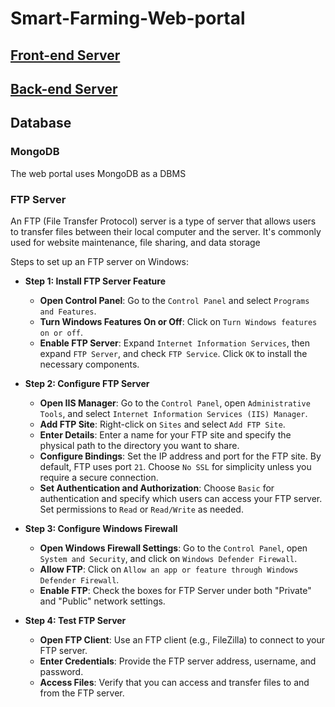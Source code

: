 # Smart-Farming-Web-portal

## [Front-end Server](fe-server)

## [Back-end Server](be-server)

## Database

### MongoDB

The web portal uses MongoDB as a DBMS

### FTP Server

An FTP (File Transfer Protocol) server is a type of server that allows users to transfer files between their local computer and the server. It's commonly used for website maintenance, file sharing, and data storage

Steps to set up an FTP server on Windows:

- **Step 1: Install FTP Server Feature**
	- **Open Control Panel**: Go to the `Control Panel` and select `Programs and Features`.
	- **Turn Windows Features On or Off**: Click on `Turn Windows features on or off`.
	- **Enable FTP Server**: Expand `Internet Information Services`, then expand `FTP Server`, and check `FTP Service`. Click `OK` to install the necessary components.

- **Step 2: Configure FTP Server**
	- **Open IIS Manager**: Go to the `Control Panel`, open `Administrative Tools`, and select `Internet Information Services (IIS) Manager`.
	- **Add FTP Site**: Right-click on `Sites` and select `Add FTP Site`.
	- **Enter Details**: Enter a name for your FTP site and specify the physical path to the directory you want to share.
	- **Configure Bindings**: Set the IP address and port for the FTP site. By default, FTP uses port `21`. Choose `No SSL` for simplicity unless you require a secure connection.
	- **Set Authentication and Authorization**: Choose `Basic` for authentication and specify which users can access your FTP server. Set permissions to `Read` or `Read/Write` as needed.

- **Step 3: Configure Windows Firewall**
	- **Open Windows Firewall Settings**: Go to the `Control Panel`, open `System and Security`, and click on `Windows Defender Firewall`.
	- **Allow FTP**: Click on `Allow an app or feature through Windows Defender Firewall`.
	- **Enable FTP**: Check the boxes for FTP Server under both "Private" and "Public" network settings.

- **Step 4: Test FTP Server**
	- **Open FTP Client**: Use an FTP client (e.g., FileZilla) to connect to your FTP server.
	- **Enter Credentials**: Provide the FTP server address, username, and password.
	- **Access Files**: Verify that you can access and transfer files to and from the FTP server.
